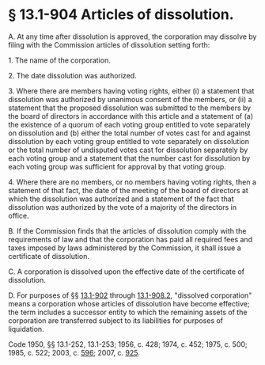 # § 13.1-904 Articles of dissolution.

<p>A. At any time after dissolution is approved, the corporation may dissolve by filing with the Commission articles of dissolution setting forth:</p><p>1. The name of the corporation.</p><p>2. The date dissolution was authorized.</p><p>3. Where there are members having voting rights, either (i) a statement that dissolution was authorized by unanimous consent of the members, or (ii) a statement that the proposed dissolution was submitted to the members by the board of directors in accordance with this article and a statement of (a) the existence of a quorum of each voting group entitled to vote separately on dissolution and (b) either the total number of votes cast for and against dissolution by each voting group entitled to vote separately on dissolution or the total number of undisputed votes cast for dissolution separately by each voting group and a statement that the number cast for dissolution by each voting group was sufficient for approval by that voting group.</p><p>4. Where there are no members, or no members having voting rights, then a statement of that fact, the date of the meeting of the board of directors at which the dissolution was authorized and a statement of the fact that dissolution was authorized by the vote of a majority of the directors in office.</p><p>B. If the Commission finds that the articles of dissolution comply with the requirements of law and that the corporation has paid all required fees and taxes imposed by laws administered by the Commission, it shall issue a certificate of dissolution.</p><p>C. A corporation is dissolved upon the effective date of the certificate of dissolution.</p><p>D. For purposes of §§ <a href='http://law.lis.virginia.gov/vacode/13.1-902/'>13.1-902</a> through <a href='http://law.lis.virginia.gov/vacode/13.1-908.2/'>13.1-908.2</a>, "dissolved corporation" means a corporation whose articles of dissolution have become effective; the term includes a successor entity to which the remaining assets of the corporation are transferred subject to its liabilities for purposes of liquidation.</p><p>Code 1950, §§ 13.1-252, 13.1-253; 1956, c. 428; 1974, c. 452; 1975, c. 500; 1985, c. 522; 2003, c. <a href='http://lis.virginia.gov/cgi-bin/legp604.exe?031+ful+CHAP0596'>596</a>; 2007, c. <a href='http://lis.virginia.gov/cgi-bin/legp604.exe?071+ful+CHAP0925'>925</a>.</p>